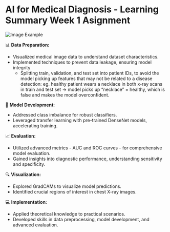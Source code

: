 # AI for Medical Diagnosis - Learning Summary Week 1 Asignment
![Image Example](imageexample.png)

📊 **Data Preparation:**
   - Visualized medical image data to understand dataset characteristics.
   - Implemented techniques to prevent data leakage, ensuring model integrity
      - Splitting train, validation, and test set into patient IDs, to avoid the model picking up features that may not be related to a disease detection: eg. healthy patient wears a necklace in both x-ray scans in train and test set → model picks up “necklace” = healthy, which is false and makes the model overconfident. 

🚀 **Model Development:**
   - Addressed class imbalance for robust classifiers.
   - Leveraged transfer learning with pre-trained DenseNet models, accelerating training.

📈 **Evaluation:**
   - Utilized advanced metrics - AUC and ROC curves - for comprehensive model evaluation.
   - Gained insights into diagnostic performance, understanding sensitivity and specificity.

🔍 **Visualization:**
   - Explored GradCAMs to visualize model predictions.
   - Identified crucial regions of interest in chest X-ray images.

💻 **Implementation:**
   - Applied theoretical knowledge to practical scenarios.
   - Developed skills in data preprocessing, model development, and advanced evaluation.
